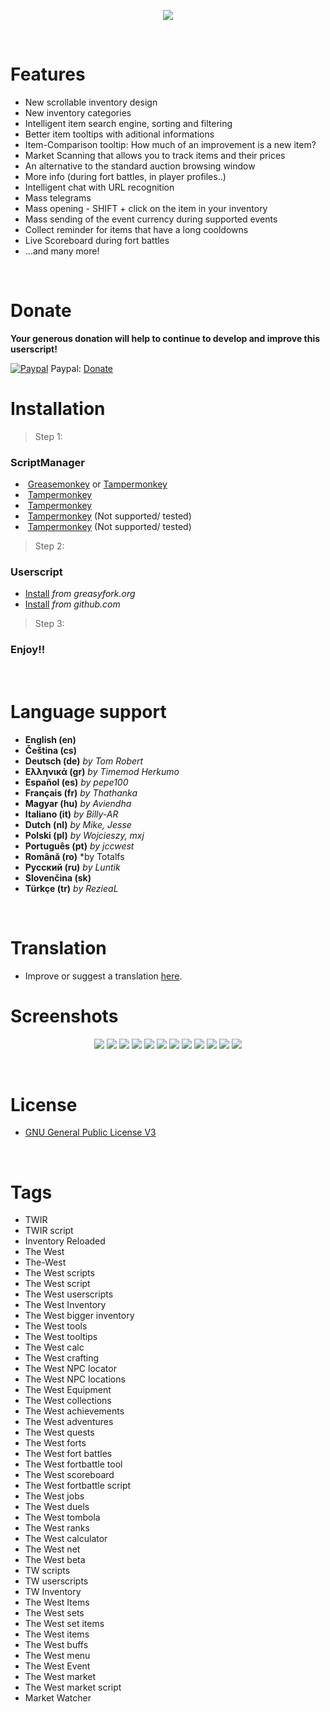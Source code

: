 <p align="center"><img src="https://jamzask.github.io/TWInventoryReloaded/menu/twir_biglogo.png"/></p>

<p><a href="https://github.com/JamzaSK/TWInventoryReloaded/"><img src="https://jamzask.github.io/TWInventoryReloaded/icons/github_circle_32.png" alt=""></a>
 <a href="https://poeditor.com/join/project/MwmzycR5vc" target="_blank" rel="nofollow"><img src="https://jamzask.github.io/TWInventoryReloaded/icons/poeditor_circle_32.png" alt=""></a>
<a href="https://www.buymeacoffee.com/Jamza" target="_blank" rel="nofollow"><img src="https://jamzask.github.io/TWInventoryReloaded/icons/coffee_circle_32.png" alt=""></a>
 <a href="https://github.com/JamzaSK/TWInventoryReloaded/#donate"><img src="https://jamzask.github.io/TWInventoryReloaded/icons/donate_circle_32.png" alt=""></a></p>



# Features

* New scrollable inventory design
* New inventory categories
* Intelligent item search engine, sorting and filtering
* Better item tooltips with aditional informations
* Item-Comparison tooltip: How much of an improvement is a new item?
* Market Scanning that allows you to track items and their prices
* An alternative to the standard auction browsing window
* More info (during fort battles, in player profiles..)
* Intelligent chat with URL recognition
* Mass telegrams
* Mass opening - SHIFT + click on the item in your inventory
* Mass sending of the event currency during supported events
* Collect reminder for items that have a long cooldowns
* Live Scoreboard during fort battles
* ...and many more!
<br>


# Donate

**Your generous donation will help to continue to develop and improve this userscript!**

<a target="_blank" rel="noopener noreferrer" href="https://jamzask.github.io/TWInventoryReloaded/icons/paypal.png"><img src="https://jamzask.github.io/TWInventoryReloaded/icons/paypal.png" alt="Paypal" style="max-width:100%;"></a> Paypal: <a href="https://www.paypal.com/cgi-bin/webscr?cmd=_donations&business=97jamza%40gmail.com&item_name=TW+Inventory+Reloaded&currency_code=EUR&source=url" rel="nofollow">Donate</a>
<br>


# Installation

> Step 1:
### ScriptManager

* <a target="_blank" rel="noopener noreferrer" href="https://jamzask.github.io/TWInventoryReloaded/icons/firefox.png"><img src="https://jamzask.github.io/TWInventoryReloaded/icons/firefox.png" alt="" style="max-width:100%;"></a> <a href="https://addons.mozilla.org/firefox/addon/greasemonkey/" rel="nofollow">Greasemonkey</a> or <a href="https://addons.mozilla.org/firefox/addon/tampermonkey/" rel="nofollow">Tampermonkey</a>
* <a target="_blank" rel="noopener noreferrer" href="https://jamzask.github.io/TWInventoryReloaded/icons/chrome.png"><img src="https://jamzask.github.io/TWInventoryReloaded/icons/chrome.png" alt="" style="max-width:100%;"></a> <a href="https://chrome.google.com/webstore/detail/tampermonkey/dhdgffkkebhmkfjojejmpbldmpobfkfo" rel="nofollow">Tampermonkey</a>
* <a target="_blank" rel="noopener noreferrer" href="https://jamzask.github.io/TWInventoryReloaded/icons/opera.png"><img src="https://jamzask.github.io/TWInventoryReloaded/icons/opera.png" alt="" style="max-width:100%;"></a> <a href="https://addons.opera.com/extensions/details/tampermonkey-beta/" rel="nofollow">Tampermonkey</a>
* <a target="_blank" rel="noopener noreferrer" href="https://jamzask.github.io/TWInventoryReloaded/icons/safari.png"><img src="https://jamzask.github.io/TWInventoryReloaded/icons/safari.png" alt="" style="max-width:100%;"></a> <a href="https://safari.tampermonkey.net/tampermonkey.safariextz" rel="nofollow">Tampermonkey</a> (Not supported/ tested)
* <a target="_blank" rel="noopener noreferrer" href="https://jamzask.github.io/TWInventoryReloaded/icons/msedge.png"><img src="https://jamzask.github.io/TWInventoryReloaded/icons/msedge.png" alt="" style="max-width:100%;"></a> <a href="https://www.microsoft.com/store/p/tampermonkey/9nblggh5162s" rel="nofollow">Tampermonkey</a> (Not supported/ tested)



> Step 2:
### Userscript

* <a href="https://greasyfork.org/scripts/373294-tw-inventory-reloaded/code/TW%20Inventory%20Reloaded.user.js" rel="nofollow">Install</a> <em>from greasyfork.org</em>
* <a href="http://greasyfork.org/scripts/373294-tw-inventory-reloaded/code/TW%20Inventory%20Reloaded.user.js" rel="nofollow">Install</a> <em>from github.com</em>



> Step 3:
### Enjoy!! 
<br>


# Language support

* **English (en)**<br>
* **Čeština (cs)**<br>
* **Deutsch (de)** *by Tom Robert*<br>
* **Ελληνικά (gr)** *by Timemod Herkumo*<br>
* **Español (es)** *by pepe100*<br>
* **Français (fr)** *by Thathanka*<br>
* **Magyar (hu)** *by Aviendha*<br>
* **Italiano (it)** *by Billy-AR*<br>
* **Dutch (nl)** *by Mike, Jesse*<br>
* **Polski (pl)** *by Wojcieszy, mxj*<br>
* **Português (pt)** *by jccwest*<br>
* **Română (ro)** *by Totalfs<br>
* **Русский (ru)** *by Luntik*<br>
* **Slovenčina (sk)**<br>
* **Türkçe (tr)** *by RezieaL*<br>
<br>


# Translation

* Improve or suggest a translation <a href="https://poeditor.com/join/project/MwmzycR5vc" rel="nofollow">here</a>.


# Screenshots
<p align="center">
<img src="https://jamzask.github.io/TWInventoryReloaded/screenshots/Screenshot_1.png">
<img src="https://jamzask.github.io/TWInventoryReloaded/screenshots/Screenshot_2.png">
<img src="https://jamzask.github.io/TWInventoryReloaded/screenshots/Screenshot_3.png">
<img src="https://jamzask.github.io/TWInventoryReloaded/screenshots/Screenshot_4.png">
<img src="https://jamzask.github.io/TWInventoryReloaded/screenshots/Screenshot_5.png">
<img src="https://jamzask.github.io/TWInventoryReloaded/screenshots/Screenshot_8.png">
<img src="https://jamzask.github.io/TWInventoryReloaded/screenshots/Screenshot_6.png">
<img src="https://jamzask.github.io/TWInventoryReloaded/screenshots/Screenshot_7.png">
<img src="https://jamzask.github.io/TWInventoryReloaded/screenshots/Screenshot_9.png">
<img src="https://jamzask.github.io/TWInventoryReloaded/screenshots/Screenshot_11.png">
<img src="https://jamzask.github.io/TWInventoryReloaded/screenshots/Screenshot_12.png">
<img src="https://jamzask.github.io/TWInventoryReloaded/screenshots/Screenshot_10.png">
 </p>
<br>


# License
* <a href="http://www.gnu.org/licenses/gpl-3.0.txt" rel="nofollow">GNU General Public License V3</a>
<br>

# Tags

* TWIR
* TWIR script
* Inventory Reloaded
* The West
* The-West
* The West scripts
* The West script
* The West userscripts
* The West Inventory
* The West bigger inventory
* The West tools
* The West tooltips
* The West calc
* The West crafting
* The West NPC locator
* The West NPC locations
* The West Equipment
* The West collections
* The West achievements
* The West adventures
* The West quests
* The West forts
* The West fort battles
* The West fortbattle tool
* The West scoreboard
* The West fortbattle script
* The West jobs
* The West duels
* The West tombola
* The West ranks
* The West calculator
* The West net
* The West beta
* TW scripts
* TW userscripts
* TW Inventory
* The West Items
* The West sets
* The West set items
* The West items
* The West buffs
* The West menu
* The West Event
* The West market
* The West market script
* Market Watcher
